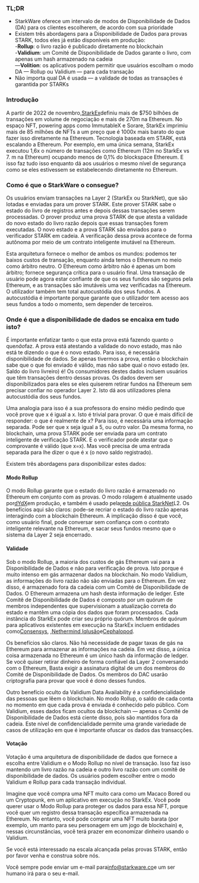### TL;DR

* StarkWare oferece um intervalo de modos de Disponibilidade de Dados (DA) para os clientes escolherem, de acordo com sua prioridade
* Existem três abordagens para a Disponibilidade de Dados para provas STARK, todos eles já estão disponíveis em produção:\
  -**Rollup**: o livro razão é publicado diretamente no blockchain\
  -**Validium**: um Comité de Disponibilidade de Dados garante o livro, com apenas um hash armazenado na cadeia\
  —**Volition**: os aplicativos podem permitir que usuários escolham o modo DA — Rollup ou Validium — para cada transação
* Não importa qual DA é usada — a validade de todas as transações é garantida por STARKs

### Introdução

A partir de 2022 de novembro,[StarkEx](https://starkware.co/starkex/)definiu mais de $750 bilhões de transações em volume de negociação e mais de 270m na Ethereum. No espaço NFT, powering apps como ImmutableX e Sorare, StarkEx imprimiu mais de 85 milhões de NFTs a um preço que é 1000x mais barato do que fazer isso diretamente na Ethereum. Tecnologia baseada em STARK, está escalando a Ethereum. Por exemplo, em uma única semana, StarkEx executou 1,6x o número de transações como Ethereum (12m no StarkEx vs 7. m na Ethereum) ocupando menos de 0,1% do blockspace Ethereum. E isso faz tudo isso enquanto dá aos usuários o mesmo nível de segurança como se eles estivessem se estabelecendo diretamente no Ethereum.

### Como é que o StarkWare o consegue?

Os usuários enviam transações na Layer 2 (StarkEx ou StarkNet), que são lotadas e enviadas para um prover STARK. Este prover STARK sabe o estado do livro de registros antes e depois dessas transações serem processadas. O prover produz uma prova STARK de que atesta a validade do novo estado do livro razão depois que essas transações forem executadas. O novo estado e a prova STARK são enviados para o verificador STARK em cadeia. A verificação dessa prova acontece de forma autônoma por meio de um contrato inteligente imutável na Ethereum.

Esta arquitetura fornece o melhor de ambos os mundos: podemos ter baixos custos de transação, enquanto ainda temos o Ethereum no meio como árbitro neutro. O Ethereum como árbitro não é apenas um bom árbitro; fornece segurança crítica para o usuário final. Uma transação de usuário pode agora estar confiante de que os seus fundos são seguros pela Ethereum, e as transações são imutáveis uma vez verificadas na Ethereum. O utilizador também tem total autocustódia dos seus fundos. A autocustódia é importante porque garante que o utilizador tem acesso aos seus fundos a todo o momento, sem depender de terceiros.

### Onde é que a disponibilidade de dados se encaixa em tudo isto?

É importante enfatizar tanto o que esta prova está fazendo quanto o que*não*faz. A prova está atestando a validade do novo estado, mas não está te dizendo o que é o novo estado. Para isso, é necessária disponibilidade de dados. Se apenas tivermos a prova, então o blockchain sabe que o que foi enviado é válido, mas não sabe qual o novo estado (ex. Saldo do livro livreiro) é! Os consumidores destes dados incluem usuários que têm transações dentro dessas provas. Os dados devem ser disponibilizados para eles se eles quiserem retirar fundos na Ethereum sem precisar confiar no operador Layer 2. Isto dá aos utilizadores plena autocustódia dos seus fundos.

Uma analogia para isso é a sua professora do ensino médio pedindo que você prove que x é igual a x. Isto é trivial para provar. O que é mais difícil de responder: o que é realmente de x? Para isso, é necessária uma informação separada. Pode ser que x seja igual a 5, ou outro valor. Da mesma forma, no blockchain, uma prova STARK pode ser enviada para um contrato inteligente de verificação STARK. E o verificador pode atestar que o comprovante é válido (que x=x). Mas você precisa de uma entrada separada para lhe dizer o que é x (o novo saldo registrado).

Existem três abordagens para disponibilizar estes dados:

#### Modo Rollup

O modo Rollup garante que o estado do livro razão é armazenado no Ethereum em conjunto com as provas. O modo rolagem é atualmente usado por[dYdX](https://dydx.exchange/)em produção, e também é usado pela[rede pública StarkNet](http://starknet.io/)L2. Os benefícios aqui são claros: pode-se recriar o estado do livro razão apenas interagindo com a blockchain Ethereum. A implicação disso é que você, como usuário final, pode conversar sem confiança com o contrato inteligente relevante na Ethereum, e sacar seus fundos mesmo que o sistema da Layer 2 seja encerrado.

#### Validade

Sob o modo Rollup, a maioria dos custos de gás Ethereum vai para a Disponibilidade de Dados e não para verificação de prova. Isto porque é muito intenso em gás armazenar dados na blockchain. No modo Validium, as informações do livro razão não são enviadas para o Ethereum. Em vez disso, é armazenado fora da cadeia com um Comité de Disponibilidade de Dados. O Ethereum armazena um hash desta informação de ledger. Este Comitê de Disponibilidade de Dados é composto por um quórum de membros independentes que supervisionam a atualização correta do estado e mantêm uma cópia dos dados que foram processados. Cada instância do StarkEx pode criar seu próprio quórum. Membros de quórum para aplicativos existentes em execução na StarkEx incluem entidades como[Consensys](https://consensys.net/), ,[Nethermind](https://nethermind.io/),[Iqlusão](https://iqlusion.io/)e[Cephalopod](https://cephalopod.equipment/).

Os benefícios são claros. Não há necessidade de pagar taxas de gás na Ethereum para armazenar as informações na cadeia. Em vez disso, a única coisa armazenada no Ethereum é um único hash da informação de ledger. Se você quiser retirar dinheiro de forma confiável da Layer 2 conversando com o Ethereum, Basta exigir a assinatura digital de um dos membros do Comité de Disponibilidade de Dados. Os membros do DAC usarão criptografia para provar que você é dono desses fundos.

Outro benefício oculto da Validium Data Availability é a confidencialidade das pessoas que lêem o blockchain. No modo Rollup, o saldo de cada conta no momento em que cada prova é enviada é conhecido pelo público. Com Validium, esses dados ficam ocultos da blockchain — apenas o Comité de Disponibilidade de Dados está ciente disso, pois são mantidos fora da cadeia. Este nível de confidencialidade permite uma grande variedade de casos de utilização em que é importante ofuscar os dados das transacções.

#### Votação

Votação é uma arquitetura de disponibilidade de dados que fornece a escolha entre Validium e o Modo Rollup no nível de transação. Isso faz isso mantendo um livro razão na cadeia e outro livro razão com um comitê de disponibilidade de dados. Os usuários podem escolher entre o modo Validium e Rollup para cada transação individual.

Imagine que você compra uma NFT muito cara como um Macaco Bored ou um Cryptopunk, em um aplicativo em execução no StarkEx. Você pode querer usar o Modo Rollup para proteger os dados para essa NFT, porque você quer um registro dessa transação específica armazenada na Ethereum. No entanto, você pode comprar uma NFT muito barata (por exemplo, um manto para seu personagem em um jogo de blockchain) e, nessas circunstâncias, você terá prazer em economizar dinheiro usando o Validium.

Se você está interessado na escala alcançada pelas provas STARK, então por favor venha e construa sobre nós.



Você sempre pode enviar um e-mail para[info@starkware.co](mailto:info@starkware.co)e um ser humano irá para o seu e-mail.
